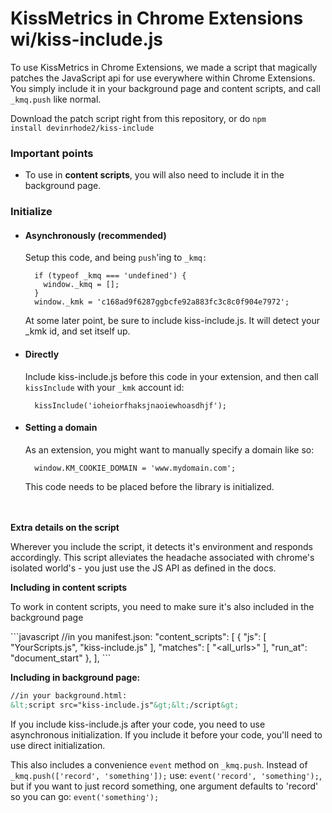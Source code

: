 <h1>KissMetrics in Chrome Extensions wi/kiss-include.js</h1>

<p>To use KissMetrics in Chrome Extensions, we made a script that magically patches the JavaScript api for use everywhere within Chrome Extensions. You simply include it in your background page and content scripts, and call <code>_kmq.push</code> like normal.</p>

Download the patch script right from this repository, or do <code>npm install devinrhode2/kiss-include</code>

<h3>Important points</h3>
<ul>
  <li>
    To use in <strong>content scripts</strong>, you will also 
    need to include it in the background page.
  </li>
</ul>

<h3>Initialize</h3>
<ul>
  <li>
    <h4>Asynchronously (recommended)</h4>
    <p>
      Setup this code, and being 
      <code>push</code>'ing to <code>_kmq:</code>
    </p><pre><code>  if (typeof _kmq === 'undefined') {
    window._kmq = [];
  }
  window._kmk = 'c168ad9f6287ggbcfe92a883fc3c8c0f904e7972';</code></pre>
    <p>
      At some later point, be sure to include kiss-include.js.
      It will detect your _kmk id, and set itself up.
    </p>
  </li>
  <li>
    <h4>Directly</h4>
    <p>Include kiss-include.js before this code in your extension, and then call <code>kissInclude</code> with your <code>_kmk</code> account id:</p>
    <pre><code>  kissInclude('ioheiorfhaksjnaoiewhoasdhjf');</code></pre>
  </li>
  <li>
    <h4>Setting a domain</h4>
    <p>
      As an extension, you might want to manually
      specify a domain like so:
    </p>
    <pre><code>  window.KM_COOKIE_DOMAIN = 'www.mydomain.com';</code></pre>
    <p>This code needs to be placed before the library is initialized.</p>  
  </li>
</ul>    

<br>
<br>
<strong>Extra details on the script</strong>
<p>Wherever you include the script, it detects it's environment and responds accordingly. This script alleviates the headache associated with chrome's isolated world's - you just use the JS API as defined in the docs.</p>
<strong>Including in content scripts</strong>
<p>To work in content scripts, you need to make sure it's also included in the background page</p>
```javascript
//in you manifest.json:
"content_scripts": [
   {
      "js": [ "YourScripts.js", "kiss-include.js" ],
      "matches": [ "&lt;all_urls&gt;" ],
      "run_at": "document_start"
   },
],
```


<strong>Including in background page:</strong>
```html
//in your background.html:
&lt;script src="kiss-include.js"&gt;&lt;/script&gt;
```

<p>If you include kiss-include.js after your code, you need to use asynchronous initialization. If you include it before your code, you'll need to use direct initialization.</p>

<strong></strong>
<p>This also includes a convenience <code>event</code> method on <code>_kmq.push</code>. Instead of <code>_kmq.push(['record', 'something']);</code> use: <code>event('record', 'something');</code>, but if you want to just record something, one argument defaults to 'record' so you can go: <code>event('something');</code> </p>


